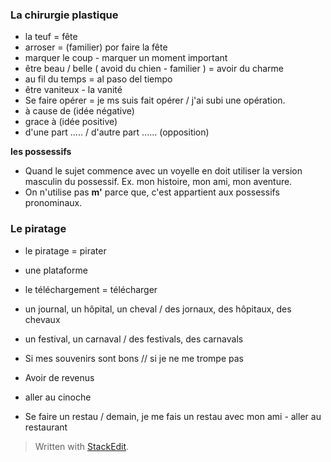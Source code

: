 


### La chirurgie plastique 
- la teuf = fête 
- arroser = (familier) por faire la fête
- marquer le coup - marquer un moment important
- être beau / belle  ( avoid du chien - familier ) = avoir du charme
-  au fil du temps = al paso del tiempo
- être vaniteux - la vanité
- Se faire opérer = je ms suis fait opérer / j'ai subi une opération.
- à cause de (idée négative)
- grace à (idée positive)
- d'une part ..... /  d'autre part ...... (opposition)

**les possessifs**
- Quand le sujet commence avec un voyelle en doit utiliser la version masculin du possessif. Ex. mon histoire, mon ami, mon aventure. 
- On n'utilise pas **m'** parce que, c'est appartient aux possessifs pronominaux. 

### Le piratage

- le piratage = pirater
- une plataforme
- le téléchargement = télécharger
- un journal, un hôpital, un cheval / des jornaux, des hôpitaux, des chevaux
- un festival, un carnaval / des festivals, des carnavals


- Si mes souvenirs sont bons // si je ne me trompe pas
- Avoir de revenus
- aller au cinoche
- Se faire un restau / demain, je me fais un restau avec mon ami - aller au restaurant

> Written with [StackEdit](https://stackedit.io/).
<!--stackedit_data:
eyJoaXN0b3J5IjpbLTY2NDkwOTY3NSwtMzIxMjAxNjI3LC0zMj
c5NTExOCwxOTMyNjAyOTgzLDE0MTg1NzYwOTQsLTIwOTcwOTI1
NDksMTE0NzIyMDA2NCwtMTkyMTk5NTQyNiw0NjUzMTk3NjYsMT
MzMjE0MDI2NSwtNTAzNTc1NTk4LC0xNTI3NDYyODY1XX0=
-->